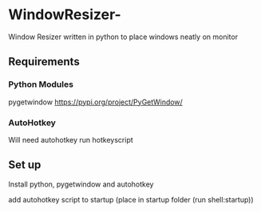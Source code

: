 # WindowResizer-
Window Resizer written in python to place windows neatly on monitor

## Requirements
### Python Modules
pygetwindow https://pypi.org/project/PyGetWindow/

### AutoHotkey
Will need autohotkey run hotkeyscript

## Set up
Install python, pygetwindow and autohotkey

add autohotkey script to startup (place in startup folder (run shell:startup))
